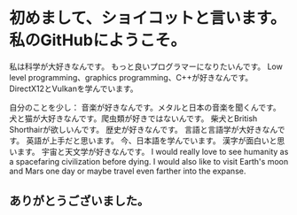 # 初めまして、ショイコットと言います。私のGitHubにようこそ。

私は科学が大好きなんです。
もっと良いプログラマーになりたいんです。
Low level programming、graphics programming、C++が好きなんです。
DirectX12とVulkanを学んでいます。

自分のことを少し：
音楽が好きなんです。メタルと日本の音楽を聞くんです。
犬と猫が大好きなんです。爬虫類が好きではないんです。
柴犬とBritish Shorthairが欲しいんです。
歴史が好きなんです。
言語と言語学が大好きなんです。
英語が上手だと思います。
今、日本語を学んでいます。
漢字が面白いと思います。
宇宙と天文学が好きなんです。
I would really love to see humanity as a spacefaring civilization before dying.
I would also like to visit Earth's moon and Mars one day or maybe travel even farther into the expanse.

## ありがとうございました。
<!--
**razerx100/razerx100** is a ✨ _special_ ✨ repository because its `README.md` (this file) appears on your GitHub profile.

Here are some ideas to get you started:

- 🔭 I’m currently working on ...
- 🌱 I’m currently learning ...
- 👯 I’m looking to collaborate on ...
- 🤔 I’m looking for help with ...
- 💬 Ask me about ...
- 📫 How to reach me: ...
- 😄 Pronouns: ...
- ⚡ Fun fact: ...
-->
